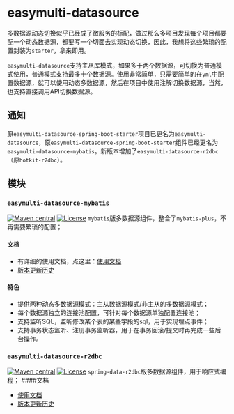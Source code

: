 # easymulti-datasource

多数据源动态切换似乎已经成了微服务的标配，做过那么多项目发现每个项目都要配一个动态数据源，都要写一个切面去实现动态切换，因此，我想将这些繁琐的配置封装为`starter`，拿来即用。

`easymulti-datasource`支持主从库模式，如果多于两个数据源，可切换为普通模式使用，普通模式支持最多十个数据源。使用非常简单，只需要简单的在`yml`中配置数据源，就可以使用动态多数据源，然后在项目中使用注解切换数据源，当然，也支持直接调用API切换数据源。

## 通知
原`easymulti-datasource-spring-boot-starter`项目已更名为`easymulti-datasource`，原`easymulti-datasource-spring-boot-starter`组件已经更名为`easymulti-datasource-mybatis`。新版本增加了`easymulti-datasource-r2dbc`（原`hotkit-r2dbc`）。

## 模块
### `easymulti-datasource-mybatis`
[![Maven central](https://maven-badges.herokuapp.com/maven-central/com.github.wujiuye/easymulti-datasource-mybatis/badge.svg)](https://maven-badges.herokuapp.com/maven-central/com.github.wujiuye/easymulti-datasource)
[![License](http://img.shields.io/:license-apache-brightgreen.svg)](http://www.apache.org/licenses/LICENSE-2.0.html)
`mybatis`版多数据源组件，整合了`mybatis-plus`，不再需要繁琐的配置；

#### 文档
* 有详细的使用文档，点这里：[使用文档](https://github.com/wujiuye/easymulti-datasource/wiki)
* [版本更新历史](easymulti-datasource-mybatis/VERSION.MD)

#### 特色
* 提供两种动态多数据源模式：主从数据源模式/非主从的多数据源模式；
* 每个数据源独立的连接池配置，可针对每个数据源单独配置连接池；
* 支持监听SQL，监听修改某个表的某些字段的sql，用于实现埋点事件；
* 支持事务状态监听、注册事务监听器，用于在事务回滚/提交时再完成一些后台操作。

### `easymulti-datasource-r2dbc`
[![Maven central](https://maven-badges.herokuapp.com/maven-central/com.github.wujiuye/easymulti-datasource-r2dbc/badge.svg)](https://maven-badges.herokuapp.com/maven-central/com.github.wujiuye/easymulti-datasource)
[![License](http://img.shields.io/:license-apache-brightgreen.svg)](http://www.apache.org/licenses/LICENSE-2.0.html)
`spring-data-r2dbc`版多数据源组件，用于响应式编程；
####文档
* [使用文档](easymulti-datasource-r2dbc/README.MD)
* [版本更新历史](easymulti-datasource-r2dbc/VERSION.MD)
